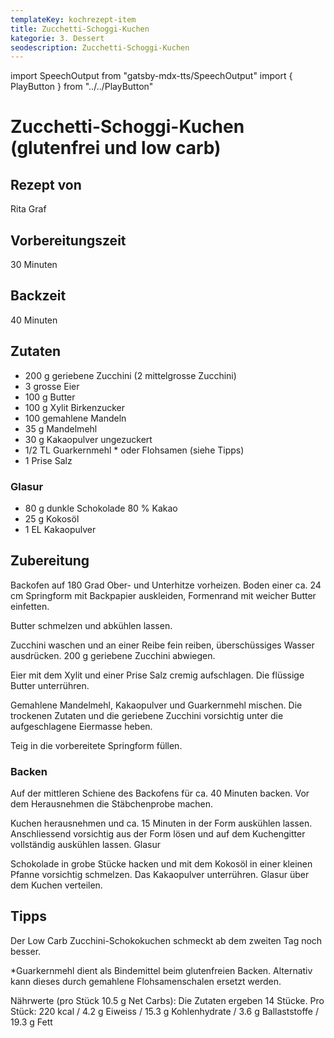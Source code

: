 ```yaml
---
templateKey: kochrezept-item
title: Zucchetti-Schoggi-Kuchen
kategorie: 3. Dessert
seodescription: Zucchetti-Schoggi-Kuchen
---
```

import SpeechOutput from "gatsby-mdx-tts/SpeechOutput"
import { PlayButton } from "../../PlayButton"

<SpeechOutput id="kochrezept-rita-graf-zucchetti-schoggi-kuchen" customPlayButton={PlayButton}>

# Zucchetti-Schoggi-Kuchen (glutenfrei und low carb)

## Rezept von
Rita Graf

## Vorbereitungszeit 
30 Minuten

## Backzeit 
40 Minuten

## Zutaten
- 200 g geriebene Zucchini (2 mittelgrosse Zucchini) 
- 3 grosse Eier 
- 100 g Butter 
- 100 g Xylit Birkenzucker 
- 100  gemahlene Mandeln 
- 35 g Mandelmehl 
- 30 g Kakaopulver ungezuckert 
- 1/2 TL Guarkernmehl * oder Flohsamen (siehe Tipps)
- 1 Prise Salz 

### Glasur
- 80 g dunkle Schokolade 80 % Kakao 
- 25 g Kokosöl 
- 1 EL Kakaopulver 

## Zubereitung
Backofen auf 180 Grad Ober- und Unterhitze vorheizen. Boden einer ca. 24 cm Springform mit Backpapier auskleiden, Formenrand mit weicher Butter einfetten.

Butter schmelzen und abkühlen lassen.

Zucchini waschen und an einer Reibe fein reiben, überschüssiges Wasser ausdrücken. 200 g geriebene Zucchini abwiegen. 

Eier mit dem Xylit und einer Prise Salz cremig aufschlagen. Die flüssige Butter unterrühren. 

Gemahlene  Mandelmehl, Kakaopulver und Guarkernmehl mischen. Die trockenen Zutaten und die geriebene Zucchini vorsichtig unter die aufgeschlagene Eiermasse heben.  

Teig in die vorbereitete Springform füllen.

### Backen
Auf der mittleren Schiene des Backofens für ca. 40 Minuten backen. Vor dem Herausnehmen die Stäbchenprobe machen.

Kuchen herausnehmen und ca. 15 Minuten in der Form auskühlen lassen. Anschliessend vorsichtig aus der Form lösen und auf dem Kuchengitter vollständig auskühlen lassen.
Glasur

Schokolade in grobe Stücke hacken und mit dem Kokosöl in einer kleinen Pfanne vorsichtig schmelzen. Das Kakaopulver unterrühren. Glasur über dem Kuchen verteilen.


## Tipps
Der Low Carb Zucchini-Schokokuchen schmeckt ab dem zweiten Tag noch besser.

*Guarkernmehl dient als Bindemittel beim glutenfreien Backen. Alternativ kann dieses durch gemahlene Flohsamenschalen ersetzt werden.

Nährwerte (pro Stück 10.5 g Net Carbs):
Die Zutaten ergeben 14 Stücke. Pro Stück: 220 kcal / 4.2 g Eiweiss / 15.3 g Kohlenhydrate / 3.6 g Ballaststoffe / 19.3 g Fett 


</SpeechOutput>